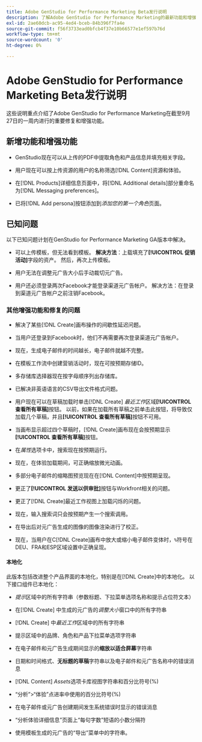 ```yaml
---
title: Adobe GenStudio for Performance Marketing Beta发行说明
description: 了解Adobe GenStudio for Performance Marketing的最新功能和增强功能。
exl-id: 2ae60dcb-ac95-4ed4-bceb-84b396f7fa4e
source-git-commit: f56f3733ead0bfcb4f37e10b66577e1ef597b76d
workflow-type: tm+mt
source-wordcount: '0'
ht-degree: 0%

---
```


# Adobe GenStudio for Performance Marketing Beta发行说明

这些说明重点介绍了Adobe GenStudio for Performance Marketing在截至9月27日的一周内进行的重要修复和增强功能。

## 新增功能和增强功能

* GenStudio现在可以从上传的PDF中提取角色和产品信息并填充相关字段。<!-- GS-3806 -->

* 用户现在可以按上传资源的用户的名称筛选[!DNL Content]资源和体验。<!-- GS-1808 -->

* 在[!DNL Products]详细信息页面中，将[!DNL Additional details]部分重命名为[!DNL Messaging preferences]。<!-- GS-5133 5134 -->

* 已将[!DNL Add persona]按钮添加到&#x200B;_添加您的第一个角色_&#x200B;页面。<!-- GS-5132 -->

## 已知问题

以下已知问题计划在GenStudio for Performance Marketing GA版本中解决。

* 可以上传模板，但无法看到模板。 **解决方法**：上载填充了&#x200B;**[!UICONTROL 促销活动]**&#x200B;字段的资产。 然后，再次上传模板。<!-- GS-4815 5650-->

* 用户无法在调整元广告大小后手动裁切元广告。<!-- GS-5871 -->

* 用户还必须登录两次Facebook才能登录渠道元广告帐户。 解决方法：在登录到渠道元广告帐户之前注销Facebook。<!-- GS-3009 -->

### 其他增强功能和修复的问题

* 解决了某些[!DNL Create]画布操作的间歇性延迟问题。<!-- GS-5203 -->

* 当用户还登录到Facebook时，他们不再需要再次登录渠道元广告帐户。<!-- GS-4806 -->

* 现在，生成电子邮件的时间越长，电子邮件就越不完整。<!-- GS-5209 -->

* 在模板工作流中创建营销活动时，现在可按预期存储ID。 <!-- GS-4923 -->

* 多存储库选择器现在按字母顺序列出存储库。<!-- GS-5553 -->

* 已解决非英语语言的CSV导出文件格式问题。<!-- GS-5141 -->

* 用户现在可以在草稿加载时单击[!DNL Create] _最近工作_&#x200B;区域&#x200B;**[!UICONTROL 查看所有草稿]**&#x200B;按钮。 以前，如果在加载所有草稿之前单击此按钮，将导致仅加载几个草稿，并且&#x200B;**[!UICONTROL 查看所有草稿]**&#x200B;按钮不可用。<!-- GS-3938 -->

* 当画布显示超过四个草稿时，[!DNL Create]画布现在会按预期显示&#x200B;**[!UICONTROL 查看所有草稿]**&#x200B;按钮。<!-- GS-5588 -->

* 在&#x200B;_属性_&#x200B;选项卡中，搜索现在按预期运行。<!-- GS-5658 -->

* 现在，在体验加载期间，可正确缩放微光动画。<!-- GS-5574 -->

* 多部分电子邮件的缩略图预览现在在[!DNL Content]中按预期呈现。<!-- GS-5258 -->

* 更正了&#x200B;**[!UICONTROL 发送以供审批]**&#x200B;按钮与Workfront相关的问题。<!-- GS-5847 -->

* 更正了[!DNL Create]最近工作视图上加载闪烁的问题。<!-- GS-5589 -->

* 现在，输入搜索词只会按预期产生一个搜索调用。 <!-- GS-2999 -->

* 在导出后对元广告生成的图像的图像渲染进行了校正。<!-- GS-5749 -->

* 现在，当用户在C[!DNL Create]画布中放大或缩小电子邮件变体时，`%`符号在DEU、FRA和ESP区域设置中正确呈现。<!-- GS-5007 -->

#### 本地化

此版本包括改进整个产品界面的本地化，特别是在[!DNL Create]中的本地化。 以下接口组件已本地化： <!-- GS-5295 -->

* _提示_&#x200B;区域中的所有字符串（参数标题、下拉菜单选项名称和提示占位符文本）<!-- GS-5027 -->

* 在[!DNL Create] <!-- GS-5035 -->中生成的元广告的&#x200B;_调整大小_&#x200B;窗口中的所有字符串

* [!DNL Create] <!-- GS-5037 -->中&#x200B;_最近工作_&#x200B;区域中的所有字符串

* 提示区域<!-- GS-5293 -->中的品牌、角色和产品下拉菜单选项字符串

* 在电子邮件和元广告生成<!-- GS-5063 -->期间显示的&#x200B;**缩放以适合屏幕**&#x200B;字符串

* 日期和时间格式、**无标题的草稿**&#x200B;字符串以及电子邮件和元广告名称<!-- GS-5023 5022 5048-->中的错误消息

* [!DNL Content] _Assets_&#x200B;选项卡库视图字符串和百分比符号(%) <!-- GS-4983 4984-->

* “分析”>“体验”点进率中使用的百分比符号(%)<!-- GS-4279 -->

* 在电子邮件或元广告创建期间发生系统错误时显示的错误消息<!-- GS-5061 -->

* “分析体验详细信息”页面<!-- GS-4986 -->上“每句字数”短语的小数分隔符

* 使用模板生成的元广告的“导出”菜单中的字符串。<!-- GS-5031 -->

